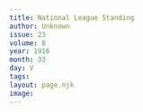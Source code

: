 ```yaml
---
title: National League Standing
author: Unknown
issue: 23
volume: 8
year: 1916
month: 33
day: V
tags:
layout: page.njk
image:
---
```

